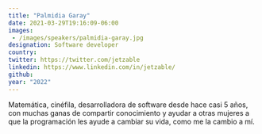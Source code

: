 ```yaml
---
title: "Palmidia Garay"
date: 2021-03-29T19:16:09-06:00
images: 
 - /images/speakers/palmidia-garay.jpg
designation: Software developer
country: 
twitter: https://twitter.com/jetzable
linkedin: https://www.linkedin.com/in/jetzable/
github: 
year: "2022"
---
```


Matemática, cinéfila, desarrolladora de software desde hace casi 5 años, con muchas ganas de compartir conocimiento y ayudar a otras mujeres a que la programación les ayude a cambiar su vida, como me la cambio a mí.

